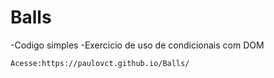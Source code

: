 # Balls

-Codigo simples
-Exercicio de uso de condicionais com DOM
```
Acesse:https://paulovct.github.io/Balls/
```
